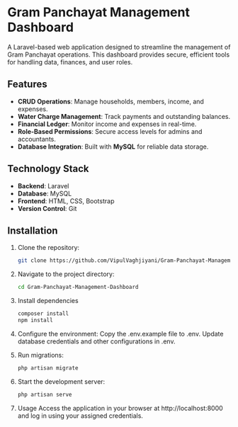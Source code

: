 ﻿# Gram Panchayat Management Dashboard  

A Laravel-based web application designed to streamline the management of Gram Panchayat operations. This dashboard provides secure, efficient tools for handling data, finances, and user roles.  

## Features  
- **CRUD Operations**: Manage households, members, income, and expenses.  
- **Water Charge Management**: Track payments and outstanding balances.  
- **Financial Ledger**: Monitor income and expenses in real-time.  
- **Role-Based Permissions**: Secure access levels for admins and accountants.  
- **Database Integration**: Built with **MySQL** for reliable data storage.  

## Technology Stack  
- **Backend**: Laravel  
- **Database**: MySQL  
- **Frontend**: HTML, CSS, Bootstrap  
- **Version Control**: Git  

## Installation  

1. Clone the repository:
   ```bash
   git clone https://github.com/VipulVaghjiyani/Gram-Panchayat-Management-Dashboard.git
   ```

2. Navigate to the project directory:
   ```bash
   cd Gram-Panchayat-Management-Dashboard
   ```

3. Install dependencies
   ```bash
   composer install
   npm install
   ```

4. Configure the environment:
   Copy the .env.example file to .env.
   Update database credentials and other configurations in .env.
   
6. Run migrations:
   ```bash
   php artisan migrate  
   ```
7. Start the development server:
   ```bash
   php artisan serve  
   ```

8. Usage
Access the application in your browser at http://localhost:8000 and log in using your assigned credentials.






